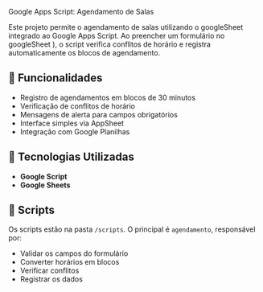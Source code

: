 Google Apps Script: Agendamento de Salas

Este projeto permite o agendamento de salas utilizando o googleSheet integrado ao Google Apps Script.
Ao preencher um formulário no googleSheet ), o script verifica conflitos de horário e registra automaticamente os blocos de agendamento.

## 📌 Funcionalidades

- Registro de agendamentos em blocos de 30 minutos
- Verificação de conflitos de horário
- Mensagens de alerta para campos obrigatórios
- Interface simples via AppSheet
- Integração com Google Planilhas

## 🧠 Tecnologias Utilizadas

- **Google Script**
- **Google Sheets**

## 📝 Scripts

Os scripts estão na pasta `/scripts`. O principal é `agendamento`, responsável por:

- Validar os campos do formulário
- Converter horários em blocos
- Verificar conflitos
- Registrar os dados



